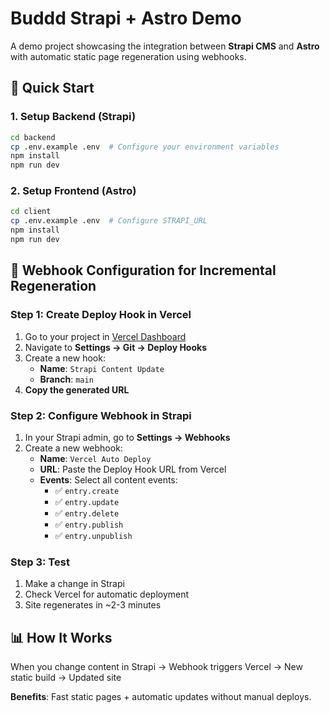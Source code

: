 # Buddd Strapi + Astro Demo

A demo project showcasing the integration between **Strapi CMS** and **Astro** with automatic static page regeneration using webhooks.

## 🚀 Quick Start

### 1. Setup Backend (Strapi)

```bash
cd backend
cp .env.example .env  # Configure your environment variables
npm install
npm run dev
```

### 2. Setup Frontend (Astro)

```bash
cd client
cp .env.example .env  # Configure STRAPI_URL
npm install
npm run dev
```

## 🔧 Webhook Configuration for Incremental Regeneration

### Step 1: Create Deploy Hook in Vercel

1. Go to your project in [Vercel Dashboard](https://vercel.com/dashboard)
2. Navigate to **Settings → Git → Deploy Hooks**
3. Create a new hook:
   - **Name**: `Strapi Content Update`
   - **Branch**: `main`
4. **Copy the generated URL**

### Step 2: Configure Webhook in Strapi

1. In your Strapi admin, go to **Settings → Webhooks**
2. Create a new webhook:
   - **Name**: `Vercel Auto Deploy`
   - **URL**: Paste the Deploy Hook URL from Vercel
   - **Events**: Select all content events:
     - ✅ `entry.create`
     - ✅ `entry.update` 
     - ✅ `entry.delete`
     - ✅ `entry.publish`
     - ✅ `entry.unpublish`

### Step 3: Test

1. Make a change in Strapi
2. Check Vercel for automatic deployment
3. Site regenerates in ~2-3 minutes

## 📊 How It Works

When you change content in Strapi → Webhook triggers Vercel → New static build → Updated site

**Benefits**: Fast static pages + automatic updates without manual deploys.
